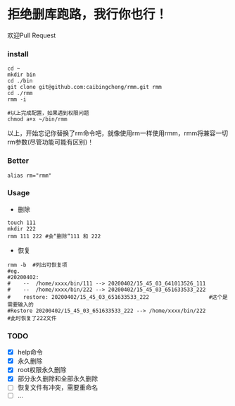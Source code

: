 # 拒绝删库跑路，我行你也行！

欢迎Pull Request

### install
```
cd ~
mkdir bin
cd ./bin
git clone git@github.com:caibingcheng/rmm.git rmm
cd ./rmm
rmm -i

#以上完成配置，如果遇到权限问题
chmod a+x ~/bin/rmm
```
以上，开始忘记你替换了rm命令吧，就像使用rm一样使用rmm，rmm将兼容一切rm参数(尽管功能可能有区别)！

### Better
```
alias rm="rmm"
```

### Usage
- 删除
```
touch 111
mkdir 222
rmm 111 222 #会“删除”111 和 222
```
- 恢复
```
rmm -b  #列出可恢复项
#eg.
#20200402:
#    --  /home/xxxx/bin/111 --> 20200402/15_45_03_641013526_111
#    --  /home/xxxx/bin/222 --> 20200402/15_45_03_651633533_222
#    restore: 20200402/15_45_03_651633533_222                   #这个是需要输入的
#Restore 20200402/15_45_03_651633533_222 --> /home/xxxx/bin/222
#此时恢复了222文件
```

### TODO

- [x] help命令
- [x] 永久删除
- [x] root权限永久删除
- [x] 部分永久删除和全部永久删除
- [ ] 恢复文件有冲突，需要重命名
- [ ] ...